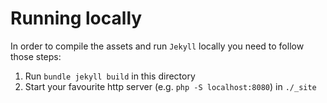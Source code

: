 # Running locally

In order to compile the assets and run `Jekyll` locally you need to follow those steps:

1. Run `bundle jekyll build` in this directory
2. Start your favourite http server (e.g. `php -S localhost:8080`) in `./_site`
